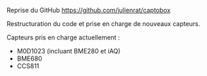 Reprise du GitHub https://github.com/julienrat/captobox

Restructuration du code et prise en charge de nouveaux capteurs.

Capteurs pris en charge actuellement :
- M0D1023 (incluant BME280 et iAQ)
- BME680
- CCS811
